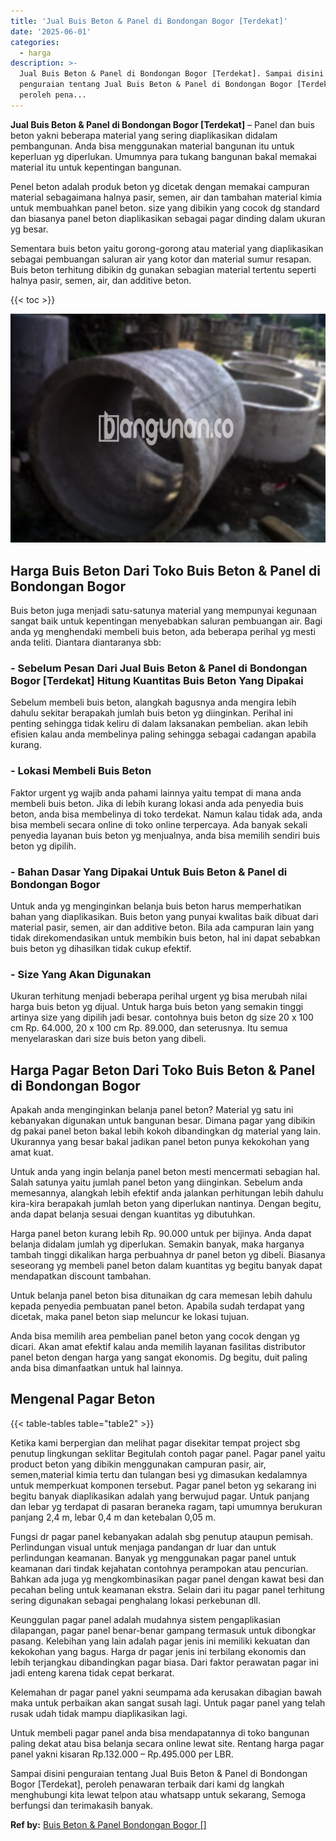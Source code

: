 ```yaml
---
title: 'Jual Buis Beton & Panel di Bondongan Bogor [Terdekat]'
date: '2025-06-01'
categories:
  - harga
description: >-
  Jual Buis Beton & Panel di Bondongan Bogor [Terdekat]. Sampai disini
  penguraian tentang Jual Buis Beton & Panel di Bondongan Bogor [Terdekat],
  peroleh pena...
---
```


**Jual Buis Beton & Panel di Bondongan Bogor \[Terdekat\]** – Panel dan buis beton yakni beberapa material yang sering diaplikasikan didalam pembangunan. Anda bisa menggunakan material bangunan itu untuk keperluan yg diperlukan. Umumnya para tukang bangunan bakal memakai material itu untuk kepentingan bangunan.

Penel beton adalah produk beton yg dicetak dengan memakai campuran material sebagaimana halnya pasir, semen, air dan tambahan material kimia untuk membuahkan panel beton. size yang dibikin yang cocok dg standard dan biasanya panel beton diaplikasikan sebagai pagar dinding dalam ukuran yg besar.

Sementara buis beton yaitu gorong-gorong atau material yang diaplikasikan sebagai pembuangan saluran air yang kotor dan material sumur resapan. Buis beton terhitung dibikin dg gunakan sebagian material tertentu seperti halnya pasir, semen, air, dan additive beton.

{{< toc >}}

![Jual Buis Beton & Panel di Bondongan Bogor [Terdekat]](/images/jual-panel-buis-beton-murah-32.png)

## Harga Buis Beton Dari Toko Buis Beton & Panel di Bondongan Bogor

Buis beton juga menjadi satu-satunya material yang mempunyai kegunaan sangat baik untuk kepentingan menyebabkan saluran pembuangan air. Bagi anda yg menghendaki membeli buis beton, ada beberapa perihal yg mesti anda teliti. Diantara diantaranya sbb:

### \- Sebelum Pesan Dari Jual Buis Beton & Panel di Bondongan Bogor \[Terdekat\] Hitung Kuantitas Buis Beton Yang Dipakai

Sebelum membeli buis beton, alangkah bagusnya anda mengira lebih dahulu sekitar berapakah jumlah buis beton yg diinginkan. Perihal ini penting sehingga tidak keliru di dalam laksanakan pembelian. akan lebih efisien kalau anda membelinya paling sehingga sebagai cadangan apabila kurang.

### \- Lokasi Membeli Buis Beton

Faktor urgent yg wajib anda pahami lainnya yaitu tempat di mana anda membeli buis beton. Jika di lebih kurang lokasi anda ada penyedia buis beton, anda bisa membelinya di toko terdekat. Namun kalau tidak ada, anda bisa membeli secara online di toko online terpercaya. Ada banyak sekali penyedia layanan buis beton yg menjualnya, anda bisa memilih sendiri buis beton yg dipilih.

### \- Bahan Dasar Yang Dipakai Untuk Buis Beton & Panel di Bondongan Bogor

Untuk anda yg menginginkan belanja buis beton harus memperhatikan bahan yang diaplikasikan. Buis beton yang punyai kwalitas baik dibuat dari material pasir, semen, air dan additive beton. Bila ada campuran lain yang tidak direkomendasikan untuk membikin buis beton, hal ini dapat sebabkan buis beton yg dihasilkan tidak cukup efektif.

### \- Size Yang Akan Digunakan

Ukuran terhitung menjadi beberapa perihal urgent yg bisa merubah nilai harga buis beton yg dijual. Untuk harga buis beton yang semakin tinggi artinya size yang dipilih jadi besar. contohnya buis beton dg size 20 x 100 cm Rp. 64.000, 20 x 100 cm Rp. 89.000, dan seterusnya. Itu semua menyelaraskan dari size buis beton yang dibeli.

## Harga Pagar Beton Dari Toko Buis Beton & Panel di Bondongan Bogor

Apakah anda menginginkan belanja panel beton? Material yg satu ini kebanyakan digunakan untuk bangunan besar. Dimana pagar yang dibikin dg pakai panel beton bakal lebih kokoh dibandingkan dg material yang lain. Ukurannya yang besar bakal jadikan panel beton punya kekokohan yang amat kuat.

Untuk anda yang ingin belanja panel beton mesti mencermati sebagian hal. Salah satunya yaitu jumlah panel beton yang diinginkan. Sebelum anda memesannya, alangkah lebih efektif anda jalankan perhitungan lebih dahulu kira-kira berapakah jumlah beton yang diperlukan nantinya. Dengan begitu, anda dapat belanja sesuai dengan kuantitas yg dibutuhkan.

Harga panel beton kurang lebih Rp. 90.000 untuk per bijinya. Anda dapat belanja didalam jumlah yg diperlukan. Semakin banyak, maka harganya tambah tinggi dikalikan harga perbuahnya dr panel beton yg dibeli. Biasanya seseorang yg membeli panel beton dalam kuantitas yg begitu banyak dapat mendapatkan discount tambahan.

Untuk belanja panel beton bisa ditunaikan dg cara memesan lebih dahulu kepada penyedia pembuatan panel beton. Apabila sudah terdapat yang dicetak, maka panel beton siap meluncur ke lokasi tujuan.

Anda bisa memilih area pembelian panel beton yang cocok dengan yg dicari. Akan amat efektif kalau anda memilih layanan fasilitas distributor panel beton dengan harga yang sangat ekonomis. Dg begitu, duit paling anda bisa dimanfaatkan untuk hal lainnya.

## Mengenal Pagar Beton

{{< table-tables table="table2" >}}

Ketika kami berpergian dan melihat pagar disekitar tempat project sbg penutup lingkungan seklitar Begitulah contoh pagar panel. Pagar panel yaitu product beton yang dibikin menggunakan campuran pasir, air, semen,material kimia tertu dan tulangan besi yg dimasukan kedalamnya untuk memperkuat komponen tersebut. Pagar panel beton yg sekarang ini begitu banyak diaplikasikan adalah yang berwujud pagar. Untuk panjang dan lebar yg terdapat di pasaran beraneka ragam, tapi umumnya berukuran panjang 2,4 m, lebar 0,4 m dan ketebalan 0,05 m.

Fungsi dr pagar panel kebanyakan adalah sbg penutup ataupun pemisah. Perlindungan visual untuk menjaga pandangan dr luar dan untuk perlindungan keamanan. Banyak yg menggunakan pagar panel untuk keamanan dari tindak kejahatan contohnya perampokan atau pencurian. Bahkan ada juga yg mengkombinasikan pagar panel dengan kawat besi dan pecahan beling untuk keamanan ekstra. Selain dari itu pagar panel terhitung sering digunakan sebagai penghalang lokasi perkebunan dll.

Keunggulan pagar panel adalah mudahnya sistem pengaplikasian dilapangan, pagar panel benar-benar gampang termasuk untuk dibongkar pasang. Kelebihan yang lain adalah pagar jenis ini memiliki kekuatan dan kekokohan yang bagus. Harga dr pagar jenis ini terbilang ekonomis dan lebih terjangkau dibandingkan pagar biasa. Dari faktor perawatan pagar ini jadi enteng karena tidak cepat berkarat.

Kelemahan dr pagar panel yakni seumpama ada kerusakan dibagian bawah maka untuk perbaikan akan sangat susah lagi. Untuk pagar panel yang telah rusak udah tidak mampu diaplikasikan lagi.

Untuk membeli pagar panel anda bisa mendapatannya di toko bangunan paling dekat atau bisa belanja secara online lewat site. Rentang harga pagar panel yakni kisaran Rp.132.000 – Rp.495.000 per LBR.

Sampai disini penguraian tentang Jual Buis Beton & Panel di Bondongan Bogor \[Terdekat\], peroleh penawaran terbaik dari kami dg langkah menghubungi kita lewat telpon atau whatsapp untuk sekarang, Semoga berfungsi dan terimakasih banyak.

**Ref by:** [Buis Beton & Panel Bondongan Bogor []](https://id.wikipedia.org/wiki/Buis)
